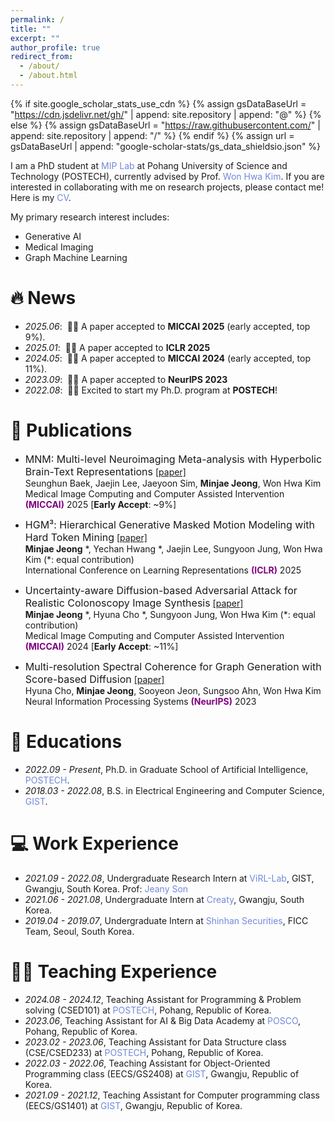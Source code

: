 ```yaml
---
permalink: /
title: ""
excerpt: ""
author_profile: true
redirect_from: 
  - /about/
  - /about.html
---
```


{% if site.google_scholar_stats_use_cdn %}
{% assign gsDataBaseUrl = "https://cdn.jsdelivr.net/gh/" | append: site.repository | append: "@" %}
{% else %}
{% assign gsDataBaseUrl = "https://raw.githubusercontent.com/" | append: site.repository | append: "/" %}
{% endif %}
{% assign url = gsDataBaseUrl | append: "google-scholar-stats/gs_data_shieldsio.json" %}

<span class='anchor' id='about-me'></span>

I am a PhD student at <a href="https://mip.postech.ac.kr/" style="color: #7289da; text-decoration: none;">MIP Lab</a> at Pohang University of Science and Technology (POSTECH), currently advised by Prof. <a href="https://wwplato.github.io/" style="color: #7289da; text-decoration: none;">Won Hwa Kim</a>. If you are interested in collaborating with me on research projects, please contact me! Here is my <a href="https://www.overleaf.com/read/pymdkzbhfqmn#9a5666" style="color: #7289da; text-decoration:none">CV</a>.

My primary research interest includes:
- Generative AI
- Medical Imaging
- Graph Machine Learning


# 🔥 News
- *2025.06*: &nbsp;🎉🎉 A paper accepted to **MICCAI 2025** (early accepted, top 9%).
- *2025.01*: &nbsp;🎉🎉 A paper accepted to **ICLR 2025** 
- *2024.05*: &nbsp;🎉🎉 A paper accepted to **MICCAI 2024** (early accepted, top 11%).
- *2023.09*: &nbsp;🎉🎉 A paper accepted to **NeurIPS 2023**
- *2022.08*: &nbsp;🤘🤘 Excited to start my Ph.D. program at **POSTECH**! 

# 📝 Publications 
- <font size="3">MNM: Multi-level Neuroimaging Meta-analysis with Hyperbolic Brain-Text Representations</font> 
[[paper]](https://about:blank) \
Seunghun Baek, Jaejin Lee, Jaeyoon Sim, **Minjae Jeong**, Won Hwa Kim \
Medical Image Computing and Computer Assisted Intervention <span style="color:purple">**(MICCAI)**</span> 2025 [**Early Accept**: ~9%]

- <font size="3">HGM³: Hierarchical Generative Masked Motion Modeling with Hard Token Mining</font> 
[[paper]](https://openreview.net/forum?id=IEul1M5pyk) \
**Minjae Jeong** *, Yechan Hwang *, Jaejin Lee, Sungyoon Jung, Won Hwa Kim (\*: equal contribution) \
International Conference on Learning Representations <span style="color:purple">**(ICLR)**</span> 2025


- <font size="3">Uncertainty-aware Diffusion-based Adversarial Attack for Realistic Colonoscopy Image Synthesis</font>
[[paper]](https://papers.miccai.org/miccai-2024/809-Paper2811.html) \
**Minjae Jeong** *, Hyuna Cho *, Sungyoon Jung, Won Hwa Kim (\*: equal contribution) \
Medical Image Computing and Computer Assisted Intervention <span style="color:purple">**(MICCAI)**</span> 2024 [**Early Accept**: ~11%]


- <font size="3">Multi-resolution Spectral Coherence for Graph Generation with Score-based Diffusion</font> 
[[paper]](https://neurips.cc/virtual/2023/poster/70356) \
Hyuna Cho, **Minjae Jeong**, Sooyeon Jeon, Sungsoo Ahn, Won Hwa Kim \
Neural Information Processing Systems <span style="color:purple">**(NeurIPS)**</span> 2023

<!--# 🎖 Honors and Awards
- *2021.10* Lorem ipsum dolor sit amet, consectetur adipiscing elit. Vivamus ornare aliquet ipsum, ac tempus justo dapibus sit amet. 
- *2021.09* Lorem ipsum dolor sit amet, consectetur adipiscing elit. Vivamus ornare aliquet ipsum, ac tempus justo dapibus sit amet. -->

# 📖 Educations
- *2022.09 - Present*, Ph.D. in Graduate School of Artificial Intelligence, <a href="https://www.postech.ac.kr/eng/" style="color: #7289da; text-decoration: none;">POSTECH</a>.
- *2018.03 - 2022.08*, B.S. in Electrical Engineering and Computer Science, <a href="https://www.gist.ac.kr/en/main.html" style="color: #7289da; text-decoration: none;">GIST</a>.

<!--# 💬 Invited Talks
- *2021.06*, Lorem ipsum dolor sit amet, consectetur adipiscing elit. Vivamus ornare aliquet ipsum, ac tempus justo dapibus sit amet. 
- *2021.03*, Lorem ipsum dolor sit amet, consectetur adipiscing elit. Vivamus ornare aliquet ipsum, ac tempus justo dapibus sit amet.  \| [\[video\]](https://github.com/)-->

# 💻 Work Experience
- *2021.09 - 2022.08*, Undergraduate Research Intern at <a href="https://jeanyson.github.io/lab/" style="color: #7289da; text-decoration: none;">ViRL-Lab</a>, GIST, Gwangju, South Korea. Prof: <a href="https://jeanyson.github.io/" style="color: #7289da; text-decoration: none;">Jeany Son</a>
- *2021.06 - 2021.08*, Undergraduate Intern at <a href="https://about:blank" style="color: #7289da; text-decoration: none;">Creaty</a>, Gwangju, South Korea.
- *2019.04 - 2019.07*, Undergraduate Intern at <a href="https://open.shinhansec.com/new_eng/" style="color: #7289da; text-decoration: none;">Shinhan Securities</a>, FICC Team, Seoul, South Korea.

# 👨‍🏫 Teaching Experience
- *2024.08 - 2024.12*, Teaching Assistant for Programming & Problem solving (CSED101) at <a href="https://www.postech.ac.kr/eng/" style="color: #7289da; text-decoration: none;">POSTECH</a>, Pohang, Republic of Korea.
- *2023.06*, Teaching Assistant for AI & Big Data Academy at <a href="https://www.posco.co.kr/homepage/docs/eng7/jsp/s91a0000001i.jsp" style="color: #7289da; text-decoration: none;">POSCO</a>, Pohang, Republic of Korea.
- *2023.02 - 2023.06*, Teaching Assistant for Data Structure class (CSE/CSED233) at <a href="https://www.postech.ac.kr/eng/" style="color: #7289da; text-decoration: none;">POSTECH</a>, Pohang, Republic of Korea.
- *2022.03 - 2022.06*, Teaching Assistant for Object-Oriented Programming class (EECS/GS2408) at <a href="https://www.gist.ac.kr/en/main.html" style="color: #7289da; text-decoration: none;">GIST</a>, Gwangju, Republic of Korea.
- *2021.09 - 2021.12*, Teaching Assistant for Computer programming class (EECS/GS1401) at <a href="https://www.gist.ac.kr/en/main.html" style="color: #7289da; text-decoration: none;">GIST</a>, Gwangju, Republic of Korea.

<!-- # 👩‍💻 Academic Service
- *Reviewer*: ICML (2024, 2023), NeurIPS (2023) -->
